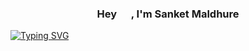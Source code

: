 <h3 align="center">Hey <img src="https://raw.githubusercontent.com/MartinHeinz/MartinHeinz/master/wave.gif" width="15px"> , I'm  Sanket Maldhure </h3>

[![Typing SVG](https://readme-typing-svg.herokuapp.com?font=Fira+Code&weight=600&pause=1000&center=true&vCenter=true&width=435&lines=Hey+I'm+Full+Stack++Web+Developer;+Hey+I'm+Front-end+Developer;Hey+I'm+Back-end+Developer;Hey+I'm+React+js+Developer;Hey+I'm+Node+js+Developer;Hey+I'm+Open+Source+Contributer)](https://git.io/typing-svg)

<!--
**sanketmaldhure/sanketmaldhure** is a ✨ _special_ ✨ repository because its `README.md` (this file) appears on your GitHub profile.

Here are some ideas to get you started:

- 🔭 I’m currently working on ...
- 🌱 I’m currently learning ...
- 👯 I’m looking to collaborate on ...
- 🤔 I’m looking for help with ...
- 💬 Ask me about ...
- 📫 How to reach me: ...
- 😄 Pronouns: ...
- ⚡ Fun fact: ...
-->
